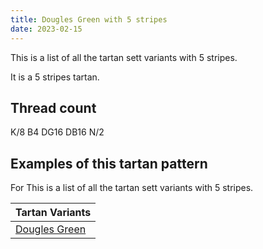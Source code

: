 ```yaml
---
title: Dougles Green with 5 stripes
date: 2023-02-15
---
```

This is a list of all the tartan sett variants with 5 stripes.

It is a 5 stripes tartan.


## Thread count
K/8 B4 DG16 DB16 N/2

## Examples of this tartan pattern
For This is a list of all the tartan sett variants with 5 stripes.

| Tartan Variants |
|---------------|
| [Dougles Green](/variants/k/8/b4/dg16/db16/n/2-b4367ae-db000052-dg11450d-k000000-naaaaaa/)||
